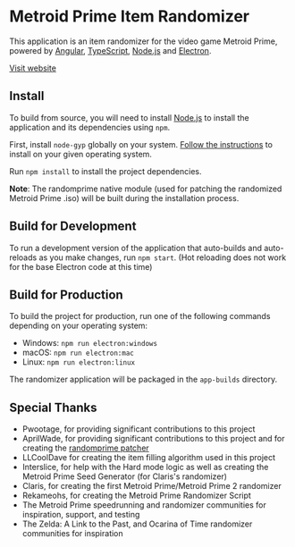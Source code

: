 # Metroid Prime Item Randomizer

This application is an item randomizer for the video game Metroid Prime, powered by [Angular](https://angular.io), [TypeScript](https://www.typescriptlang.org), [Node.js](https://nodejs.org) and [Electron](https://electronjs.org).

[Visit website](https://randomizer.metroidprime.run)

## Install

To build from source, you will need to install [Node.js](https://nodejs.org) to install the application and its dependencies using `npm`.

First, install `node-gyp` globally on your system. [Follow the instructions](https://github.com/nodejs/node-gyp#installation) to install on your given operating system.

Run `npm install` to install the project dependencies.

**Note**: The randomprime native module (used for patching the randomized Metroid Prime .iso) will be built during the installation process.

## Build for Development

To run a development version of the application that auto-builds and auto-reloads as you make changes, run `npm start`. (Hot reloading does not work for the base Electron code at this time)

## Build for Production

To build the project for production, run one of the following commands depending on your operating system:

* Windows: `npm run electron:windows`
* macOS: `npm run electron:mac`
* Linux: `npm run electron:linux`

The randomizer application will be packaged in the `app-builds` directory.

## Special Thanks
* Pwootage, for providing significant contributions to this project
* AprilWade, for providing significant contributions to this project and for creating the [randomprime patcher](https://github.com/aprilwade/randomprime)
* LLCoolDave for creating the item filling algorithm used in this project
* Interslice, for help with the Hard mode logic as well as creating the Metroid Prime Seed Generator (for Claris's randomizer)
* Claris, for creating the first Metroid Prime/Metroid Prime 2 randomizer
* Rekameohs, for creating the Metroid Prime Randomizer Script
* The Metroid Prime speedrunning and randomizer communities for inspiration, support, and testing
* The Zelda: A Link to the Past, and Ocarina of Time randomizer communities for inspiration
